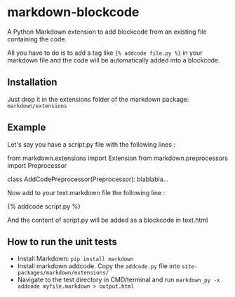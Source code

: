 # markdown-blockcode

A Python Markdown extension to add blockcode from an existing file containing the code.

All you have to do is to add a tag like `{% addcode file.py %}` in your markdown file and the code will be automatically added into a blockcode.

## Installation

Just drop it in the extensions folder of the markdown package: `markdown/extensions`

## Example

Let's say you have a script.py file with the following lines :

  from markdown.extensions import Extension
  from markdown.preprocessors import Preprocessor

  class AddCodePreprocessor(Preprocessor):
    blablabla...
  
  
Now add to your text.markdown file the following line :

  {% addcode script.py %}

And the content of script.py will be added as a blockcode in text.html


## How to run the unit tests

* Install Markdown: `pip install markdown`
* Install markdown addcode. Copy the `addcode.py` file into `site-packages/markdown/extensions/`
* Navigate to the test directory in CMD/terminal and run `markdown_py -x addcode myfile.markdown > output.html`

